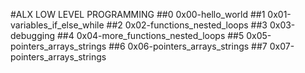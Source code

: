 #ALX LOW LEVEL PROGRAMMING
##0 0x00-hello_world
##1 0x01-variables_if_else_while
##2 0x02-functions_nested_loops
##3 0x03-debugging
##4 0x04-more_functions_nested_loops
##5 0x05-pointers_arrays_strings
##6 0x06-pointers_arrays_strings
##7 0x07-pointers_arrays_strings
